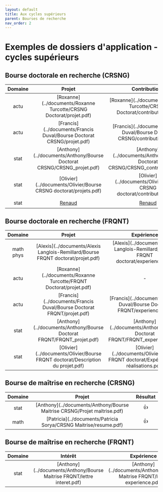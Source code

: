 ```yaml
---
layout: default
title: Aux cycles supérieurs
parent: Bourses de recherche
nav_order: 2
---
```




# Exemples de dossiers d'application - cycles supérieurs

## Bourse doctorale en recherche (CRSNG)

| Domaine | Projet | Contributions | Résumé du mémoire | Résultat |
|:----------:|:----------:|:----------:|:----------:|:----------:|
| actu |[Roxanne](../documents/Roxanne Turcotte/CRSNG Doctorat/projet.pdf)|[Roxanne](../documents/Roxanne Turcotte/CRSNG Doctorat/contributions.pdf)|-|  |
| actu |[Francis](../documents/Francis Duval/Bourse Doctorat CRSNG/projet.pdf)|[Francis](../documents/Francis Duval/Bourse Doctorat CRSNG/contributions.pdf)|[Francis](../documents/Francis Duval/Bourse Doctorat CRSNG/resume.pdf)|  |
| stat | [Anthony](../documents/Anthony/Bourse Doctorat CRSNG/CRSNG_projet.pdf) | [Anthony](../documents/Anthony/Bourse Doctorat CRSNG/CRSNG_contributions.pdf) | [Anthony](../documents/Anthony/Bourse Doctorat CRSNG/CRSNG_memoire.pdf) | :+1: |
| stat | [Olivier](../documents/Olivier/Bourse CRSNG doctorat/projets.pdf) | [Olivier](../documents/Olivier/Bourse CRSNG doctorat/contributions.pdf) | [Olivier](../documents/Olivier/Bourse CRSNG doctorat/memoire.pdf) | :+1: |
| stat |[Renaud](../documents/Renaud/projet_PhD_crsng.pdf)|[Renaud](../documents/Renaud/contributions_PhD_crsng.pdf)|-| :+1: |


## Bourse doctorale en recherche (FRQNT)

| Domaine | Projet | Expérience | Intérêts | Implication | Bourses | Résumé grand public | Résultat |
|:----------:|:----------:|:----------:|:----------:|:----------:|:----------:|:----------:|:----------:|
| math phys | [Alexis](../documents/Alexis Langlois-Remillard/Bourse FRQNT doctorat/projet.pdf) | [Alexis](../documents/Alexis Langlois-Remillard/Bourse FRQNT doctorat/experience.pdf) | [Alexis](../documents/Alexis Langlois-Remillard/Bourse FRQNT doctorat/interets.pdf) | - | - | - | :+1: |
| actu | [Roxanne](../documents/Roxanne Turcotte/FRQNT Doctorat/projet.pdf) | - | - | - | - | - | :+1: |
| actu | [Francis](../documents/Francis Duval/Bourse Doctorat FRQNT/projet.pdf) | [Francis](../documents/Francis Duval/Bourse Doctorat FRQNT/experience.pdf) | [Francis](../documents/Francis Duval/Bourse Doctorat FRQNT/interets.pdf) | [Francis](../documents/Francis Duval/Bourse Doctorat FRQNT/implication.pdf) | - | [Francis](../documents/Francis Duval/Bourse Doctorat FRQNT/resume.pdf) | :+1: |
| stat | [Anthony](../documents/Anthony/Bourse Doctorat FRQNT/FRQNT_projet.pdf) | [Anthony](../documents/Anthony/Bourse Doctorat FRQNT/FRQNT_experience.pdf) | [Anthony](../documents/Anthony/Bourse Doctorat FRQNT/FRQNT_interet_recherche.pdf) |  [Anthony](../documents/Anthony/Bourse Doctorat FRQNT/FRQNT_implication.pdf) | [Anthony](../documents/Anthony/Bourse Doctorat FRQNT/FRQNT_bourse.pdf) | [Anthony](../documents/Anthony/Bourse Doctorat FRQNT/FRQNT_GrandPublic.pdf) | :+1: |
| stat | [Olivier](../documents/Olivier/Bourse FRQNT doctorat/Description du projet.pdf) | [Olivier](../documents/Olivier/Bourse FRQNT doctorat/Expériences et réalisations.pdf) | - | - | - | - | :+1: |

## Bourse de maîtrise en recherche (CRSNG)

| Domaine | Projet | Résultat |
|:----------:|:----------:|:----------:|
| stat | [Anthony](../documents/Anthony/Bourse Maitrise CRSNG/Projet maîtrise.pdf) | :+1: |
| math | [Patricia](../documents/Patricia Sorya/CRSNG Maitrise/resume.pdf) | :+1: |

## Bourse de maîtrise en recherche (FRQNT)

| Domaine | Intérêt | Expérience | Implication | Résultat |
|:----------:|:----------:|:----------:|:----------:|:----------:|
| stat | [Anthony](../documents/Anthony/Bourse Maitrise FRQNT/lettre interet.pdf) | [Anthony](../documents/Anthony/Bourse Maitrise FRQNT/lettre experience.pdf) | [Anthony](../documents/Anthony/Bourse Maitrise FRQNT/lettre implication.pdf) | :+1: |
